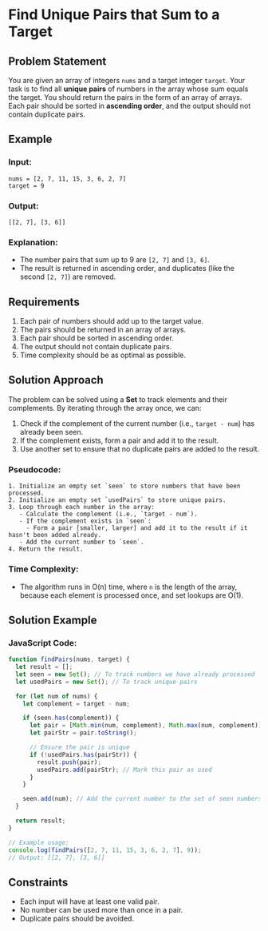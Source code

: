 # Find Unique Pairs that Sum to a Target

## Problem Statement

You are given an array of integers `nums` and a target integer `target`. Your task is to find all **unique pairs** of numbers in the array whose sum equals the target. You should return the pairs in the form of an array of arrays. Each pair should be sorted in **ascending order**, and the output should not contain duplicate pairs.

## Example

### Input:

```plaintext
nums = [2, 7, 11, 15, 3, 6, 2, 7]
target = 9
```

### Output:

```plaintext
[[2, 7], [3, 6]]
```

### Explanation:

- The number pairs that sum up to 9 are `[2, 7]` and `[3, 6]`.
- The result is returned in ascending order, and duplicates (like the second `[2, 7]`) are removed.

## Requirements

1. Each pair of numbers should add up to the target value.
2. The pairs should be returned in an array of arrays.
3. Each pair should be sorted in ascending order.
4. The output should not contain duplicate pairs.
5. Time complexity should be as optimal as possible.

## Solution Approach

The problem can be solved using a **Set** to track elements and their complements. By iterating through the array once, we can:

1. Check if the complement of the current number (i.e., `target - num`) has already been seen.
2. If the complement exists, form a pair and add it to the result.
3. Use another set to ensure that no duplicate pairs are added to the result.

### Pseudocode:

```
1. Initialize an empty set `seen` to store numbers that have been processed.
2. Initialize an empty set `usedPairs` to store unique pairs.
3. Loop through each number in the array:
   - Calculate the complement (i.e., `target - num`).
   - If the complement exists in `seen`:
     - Form a pair [smaller, larger] and add it to the result if it hasn't been added already.
   - Add the current number to `seen`.
4. Return the result.
```

### Time Complexity:

- The algorithm runs in O(n) time, where `n` is the length of the array, because each element is processed once, and set lookups are O(1).

## Solution Example

### JavaScript Code:

```javascript
function findPairs(nums, target) {
  let result = [];
  let seen = new Set(); // To track numbers we have already processed
  let usedPairs = new Set(); // To track unique pairs

  for (let num of nums) {
    let complement = target - num;

    if (seen.has(complement)) {
      let pair = [Math.min(num, complement), Math.max(num, complement)];
      let pairStr = pair.toString();

      // Ensure the pair is unique
      if (!usedPairs.has(pairStr)) {
        result.push(pair);
        usedPairs.add(pairStr); // Mark this pair as used
      }
    }

    seen.add(num); // Add the current number to the set of seen numbers
  }

  return result;
}

// Example usage:
console.log(findPairs([2, 7, 11, 15, 3, 6, 2, 7], 9));
// Output: [[2, 7], [3, 6]]
```

## Constraints

- Each input will have at least one valid pair.
- No number can be used more than once in a pair.
- Duplicate pairs should be avoided.
